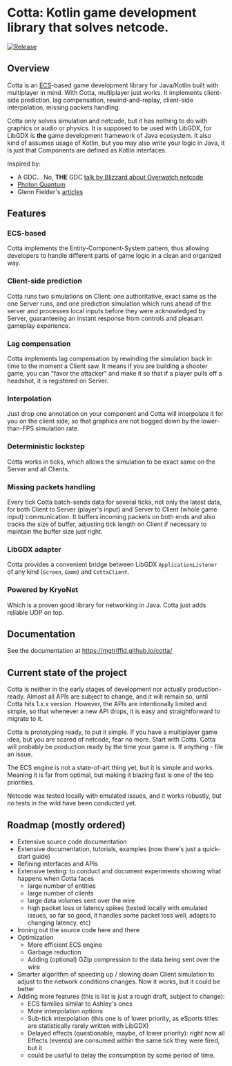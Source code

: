# Cotta: Kotlin game development library that solves netcode.

[![Release](https://jitpack.io/v/mgtriffid/cotta.svg)](https://jitpack.io/#mgtriffid/cotta)

## Overview
Cotta is an [ECS](https://en.wikipedia.org/wiki/Entity_component_system)-based
game development library for Java/Kotlin built with multiplayer in mind.
With Cotta, multiplayer just works. It implements client-side prediction, lag
compensation, rewind-and-replay, client-side interpolation, missing packets
handling.

Cotta only solves simulation and netcode, but it has nothing to do with graphics
or audio or physics.  It is supposed to be used with LibGDX, for LibGDX is
**the** game development framework of Java ecosystem. It also kind of assumes
usage of Kotlin, but you may also write your logic in Java, it is just that
Components are defined as Kotlin interfaces.

Inspired by:
- A GDC... No, **THE** GDC [talk by Blizzard about Overwatch netcode](https://www.youtube.com/watch?v=W3aieHjyNvw)
- [Photon Quantum](https://www.photonengine.com/quantum#)
- Glenn Fielder's [articles](https://gafferongames.com/)

## Features

### ECS-based
Cotta implements the Entity-Component-System pattern, thus allowing developers
to handle different parts of game logic in a clean and organized way.

### Client-side prediction
Cotta runs two simulations on Client: one authoritative, exact same as the one
Server runs, and one prediction simulation which runs ahead of the server and
processes local inputs before they were acknowledged by Server, guaranteeing an
instant response from controls and pleasant gameplay experience.

### Lag compensation
Cotta implements lag compensation by rewinding the simulation back in time to
the moment a Client saw. It means if you are building a shooter game, you can
"favor the attacker" and make it so that if a player pulls off a headshot, it
is registered on Server.

### Interpolation
Just drop one annotation on your component and Cotta will interpolate it for you
on the client side, so that graphics are not bogged down by the lower-than-FPS
simulation rate.

### Deterministic lockstep
Cotta works in ticks, which allows the simulation to be exact same on the Server
and all Clients.

### Missing packets handling
Every tick Cotta batch-sends data for several ticks, not only the latest data,
for both Client to Server (player's input) and Server to Client (whole game
input) communication. It buffers incoming packets on both ends and also tracks
the size of buffer, adjusting tick length on Client if necessary to maintain
the buffer size just right.

### LibGDX adapter
Cotta provides a convenient bridge between LibGDX `ApplicationListener` of any
kind (`Screen`, `Game`) and `CottaClient`.

### Powered by KryoNet
Which is a proven good library for networking in Java. Cotta just adds reliable
UDP on top.

## Documentation
See the documentation at https://mgtriffid.github.io/cotta/

## Current state of the project
Cotta is neither in the early stages of development nor actually
production-ready. Almost all APIs are subject to change, and it will remain so,
until Cotta hits 1.x.x version. However, the APIs are intentionally limited and
simple, so that whenever a new API drops, it is easy and straightforward to
migrate to it.

Cotta is prototyping ready, to put it simple. If you have a multiplayer game
idea, but you are scared of netcode, fear no more. Start with Cotta. Cotta will
probably be production ready by the time your game is. If anything - file an
issue.

The ECS engine is not a state-of-art thing yet, but it is simple and works.
Meaning it is far from optimal, but making it blazing fast is one of the top
priorities.

Netcode was tested locally with emulated issues, and it works robustly, but no
tests in the wild have been conducted yet.

## Roadmap (mostly ordered)
- Extensive source code documentation
- Extensive documentation, tutorials, examples (now there's just a quick-start
guide)
- Refining interfaces and APIs
- Extensive testing: to conduct and document experiments showing what happens
    when Cotta faces
  - large number of entities
  - large number of clients
  - large data volumes sent over the wire
  - high packet loss or latency spikes (tested locally with emulated issues, so
    far so good, it handles some packet loss well, adapts to changing latency, etc)
- Ironing out the source code here and there
- Optimization
  - More efficient ECS engine
  - Garbage reduction
  - Adding (optional) GZip compression to the data being sent over the wire
- Smarter algorithm of speeding up / slowing down Client simulation to adjust
to the network conditions changes. Now it works, but it could be better
- Adding more features (this is list is just a rough draft, subject to change):
  - ECS families similar to Ashley's ones
  - More interpolation options
  - Sub-tick interpolation (this one is of lower priority, as eSports titles are
statistically rarely written with LibGDX)
  - Delayed effects (questionable, maybe, of lower priority): right now all
  Effects (events) are consumed within the same tick they were fired, but it
  - could be useful to delay
  the consumption by some period of time.
